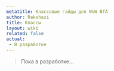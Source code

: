 ```yaml
---
metatitle: Классовые гайды для WoW BfA
author: Rakshazi
title: Классы
layout: wiki
related: false
actual:
 - В разработке
---
```


> Пока в разработке...
